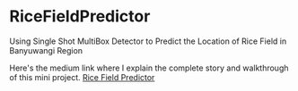 # RiceFieldPredictor
Using Single Shot MultiBox Detector to Predict the Location of Rice Field in Banyuwangi Region

Here's the medium link where I explain the complete story and walkthrough of this mini project.
[Rice Field Predictor](https://medium.com/@dzelrahman/rice-field-predictor-727b03eeffee)
